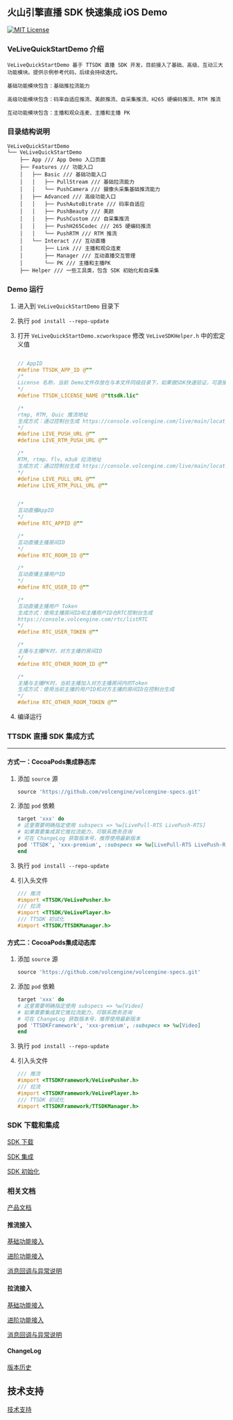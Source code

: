 ## 火山引擎直播 SDK 快速集成 iOS Demo

[![MIT License](https://img.shields.io/badge/license-MIT-green.svg?style=flat)](https://raw.githubusercontent.com/volcengine/VeLiveQuickStartDemo/blob/master/iOS/LICENSE)

### VeLiveQuickStartDemo 介绍

    VeLiveQuickStartDemo 基于 TTSDK 直播 SDK 开发，目前接入了基础、高级、互动三大功能模块。提供示例参考代码，后续会持续迭代。
    
    基础功能模块包含：基础推拉流能力
    
    高级功能模块包含：码率自适应推流、美颜推流、自采集推流、H265 硬编码推流、RTM 推流
    
    互动功能模块包含：主播和观众连麦、主播和主播 PK

### 目录结构说明

```tree
VeLiveQuickStartDemo
└── VeLiveQuickStartDemo
    ├── App /// App Demo 入口页面
    ├── Features /// 功能入口
    │   ├── Basic /// 基础功能入口
    │   │   ├── PullStream /// 基础拉流能力
    │   │   └── PushCamera /// 摄像头采集基础推流能力
    │   ├── Advanced /// 高级功能入口
    │   │   ├── PushAutoBitrate /// 码率自适应
    │   │   ├── PushBeauty /// 美颜
    │   │   ├── PushCustom /// 自采集推流
    │   │   ├── PushH265Codec /// 265 硬编码推流
    │   │   └── PushRTM /// RTM 推流
    │   └── Interact /// 互动直播
    │       ├── Link /// 主播和观众连麦
    │       ├── Manager /// 互动直播交互管理
    │       └── PK /// 主播和主播PK
    ├── Helper /// 一些工具类，包含 SDK 初始化和自采集
```

### Demo 运行

1. 进入到 `VeLiveQuickStartDemo` 目录下

2. 执行 `pod install --repo-update`

3. 打开 `VeLiveQuickStartDemo.xcworkspace` 修改 `VeLiveSDKHelper.h` 中的宏定义值

    ```Objective-C

    // AppID
    #define TTSDK_APP_ID @""
    /*
    License 名称，当前 Demo文件存放在与本文件同级目录下，如果做SDK快速验证，可直接替换 ttsdk.lic 文件内容
    */
    #define TTSDK_LICENSE_NAME @"ttsdk.lic"

    /*
    rtmp, RTM, Quic 推流地址
    生成方式：通过控制台生成 https://console.volcengine.com/live/main/locationGenerate
    */
    #define LIVE_PUSH_URL @""
    #define LIVE_RTM_PUSH_URL @""

    /*
    RTM, rtmp、flv、m3u8 拉流地址
    生成方式：通过控制台生成 https://console.volcengine.com/live/main/locationGenerate
    */
    #define LIVE_PULL_URL @""
    #define LIVE_RTM_PULL_URL @""


    /*
    互动直播AppID
    */
    #define RTC_APPID @""

    /*
    互动直播主播房间ID
    */
    #define RTC_ROOM_ID @""

    /*
    互动直播主播用户ID
    */
    #define RTC_USER_ID @""

    /*
    互动直播主播用户 Token
    生成方式：使用主播房间ID和主播用户ID在RTC控制台生成
    https://console.volcengine.com/rtc/listRTC
    */
    #define RTC_USER_TOKEN @""

    /*
    主播与主播PK时，对方主播的房间ID
    */
    #define RTC_OTHER_ROOM_ID @""

    /*
    主播与主播PK时，当前主播加入对方主播房间内的Token
    生成方式：使用当前主播的用户ID和对方主播的房间ID在控制台生成
    */
    #define RTC_OTHER_ROOM_TOKEN @""
    ```

4. 编译运行

### TTSDK 直播 SDK 集成方式

---

#### 方式一：CocoaPods集成静态库

1. 添加 `source` 源

    ```ruby
    source 'https://github.com/volcengine/volcengine-specs.git'
    ```

2. 添加 `pod` 依赖

    ```ruby
    target 'xxx' do
    # 这里需要明确指定使用 subspecs => %w[LivePull-RTS LivePush-RTS]
    # 如果需要集成其它推拉流能力，可联系商务咨询
    # 可在 ChangeLog 获取版本号，推荐使用最新版本
    pod 'TTSDK', 'xxx-premium', :subspecs => %w[LivePull-RTS LivePush-RTS]
    end
    ```

3. 执行 `pod install --repo-update`

4. 引入头文件

    ```Objective-C
    /// 推流
    #import <TTSDK/VeLivePusher.h>
    /// 拉流
    #import <TTSDK/VeLivePlayer.h>
    /// TTSDK 初试化
    #import <TTSDK/TTSDKManager.h>
    ```

#### 方式二：CocoaPods集成动态库

1. 添加 `source` 源

    ```ruby
    source 'https://github.com/volcengine/volcengine-specs.git'
    ```

2. 添加 `pod` 依赖

    ```ruby
    target 'xxx' do
    # 这里需要明确指定使用 subspecs => %w[Video]
    # 如果需要集成其它推拉流能力，可联系商务咨询
    # 可在 ChangeLog 获取版本号，推荐使用最新版本
    pod 'TTSDKFramework', 'xxx-premium', :subspecs => %w[Video]
    end
    ```

3. 执行 `pod install --repo-update`

4. 引入头文件

    ```Objective-C
    /// 推流
    #import <TTSDKFramework/VeLivePusher.h>
    /// 拉流
    #import <TTSDKFramework/VeLivePlayer.h>
    /// TTSDK 初试化
    #import <TTSDKFramework/TTSDKManager.h>
    ```

### SDK 下载和集成

[SDK 下载](https://www.volcengine.com/docs/6469/81447)

[SDK 集成](https://www.volcengine.com/docs/6469/82185)

[SDK 初始化](https://www.volcengine.com/docs/6469/119125)

### 相关文档

[产品文档](https://www.volcengine.com/docs/6469/76298)

#### 推流接入

[基础功能接入](https://www.volcengine.com/docs/6469/97270)

[进阶功能接入](https://www.volcengine.com/docs/6469/97271)

[消息回调与异常说明](https://www.volcengine.com/docs/6469/97272)

#### 拉流接入

[基础功能接入](https://www.volcengine.com/docs/6469/97858)

[进阶功能接入](https://www.volcengine.com/docs/6469/97857)

[消息回调与异常说明](https://www.volcengine.com/docs/6469/97859)

#### ChangeLog

[版本历史](https://www.volcengine.com/docs/6469/124692)

## 技术支持

[技术支持](https://www.volcengine.com/contact/product)
